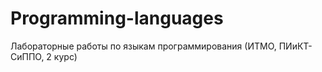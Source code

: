 # Programming-languages
 Лабораторные работы по языкам программирования (ИТМО, ПИиКТ-СиППО, 2 курс)
